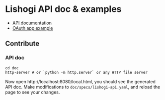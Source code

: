 # Lishogi API doc & examples

- [API documentation](https://lishogi.org/api)
- [OAuth app example](https://github.com/lishogi-org/api/tree/master/example/oauth-authorization-code)

## Contribute
### API doc
```shell
cd doc
http-server # or `python -m http.server` or any HTTP file server
```
Now open http://localhost:8080/local.html, you should see the generated API doc.
Make modifications to `doc/specs/lishogi-api.yaml`, and reload the page to see your changes.